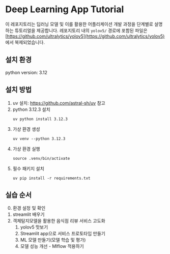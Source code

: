 # Deep Learning App Tutorial
이 레포지토리는 딥러닝 모델 및 이를 활용한 어플리케이션 개발 과정을 단계별로 설명하는 튜토리얼을 제공합니다.
레포지토리 내의 `yolov5/` 경로에 포함된 파일은 [https://github.com/ultralytics/yolov5](https://github.com/ultralytics/yolov5) 에서 복제되었습니다.

## 설치 환경
python version: 3.12

## 설치 방법
1. uv 설치: https://github.com/astral-sh/uv 참고
1. python 3.12.3 설치
    ```
    uv python install 3.12.3
    ```
1. 가상 환경 생성
    ```
    uv venv --python 3.12.3
    ```
1. 가상 환경 실행
    ```
    source .venv/bin/activate
    ```
1. 필수 패키지 설치
    ```
    uv pip install -r requirements.txt
    ```

## 실습 순서
0. 환경 설정 및 확인
1. streamlit 배우기
1. 객체탐지모델을 활용한 음식점 리뷰 서비스 고도화
    1. yolov5 맛보기
    1. Streamlit app으로 서비스 프로토타입 만들기
    1. ML 모델 만들기(모델 학습 및 평가)
    1. 모델 성능 개선 - Mlflow 적용하기